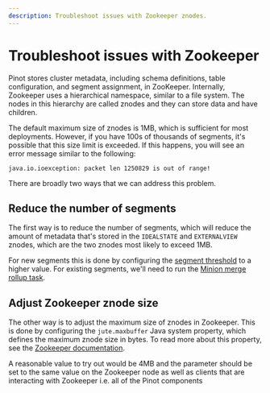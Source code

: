 ```yaml
---
description: Troubleshoot issues with Zookeeper znodes.
---
```


# Troubleshoot issues with Zookeeper

Pinot stores cluster metadata, including schema definitions, table configuration, and segment assignment, in ZooKeeper.
Internally, Zookeeper uses a hierarchical namespace, similar to a file system.
The nodes in this hierarchy are called znodes and they can store data and have children.

The default maximum size of znodes is 1MB, which is sufficient for most deployments.
However, if you have 100s of thousands of segments, it's possible that this size limit is exceeded.
If this happens, you will see an error message similar to the following:

```text
java.io.ioexception: packet len 1250829 is out of range!
```

There are broadly two ways that we can address this problem.

## Reduce the number of segments

The first way is to reduce the number of segments, which will reduce the amount of metadata that's stored in the `IDEALSTATE` and `EXTERNALVIEW` znodes, which are the two znodes most likely to exceed 1MB.

For new segments this is done by configuring the [segment threshold](segment-threshold.md) to a higher value.
For existing segments, we'll need to run the [Minion merge rollup task](../recipes/merge-segments-realtime.md).

## Adjust Zookeeper znode size

The other way is to adjust the maximum size of znodes in Zookeeper.
This is done by configuring the `jute.maxbuffer` Java system property, which defines the maximum znode size in bytes.
To read more about this property, see the [Zookeeper documentation](https://zookeeper.apache.org/doc/r3.6.2/zookeeperAdmin.html).

A reasonable value to try out would be 4MB and the parameter should be set to the same value on the Zookeeper node as well as clients that are interacting with Zookeeper i.e. all of the Pinot components